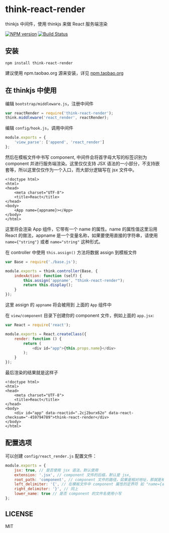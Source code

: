 # think-react-render

thinkjs 中间件，使用 thinkjs 来做 React 服务端渲染

[![NPM version](https://img.shields.io/npm/v/think-react-render.svg?style=flat-square)](https://www.npmjs.com/package/think-react-render)
[![Build Status](https://img.shields.io/travis/alphatr/think-react-render/master.svg?style=flat-square)](https://travis-ci.org/alphatr/think-react-render)

## 安装

```
npm install think-react-render
```

建议使用 npm.taobao.org 源来安装，详见 [npm.taobao.org](http://npm.taobao.org/)

## 在 thinkjs 中使用

编辑 `bootstrap/middleware.js`，注册中间件

```javascript
var reactRender = require('think-react-render');
think.middleware('react_render', reactRender);
```

编辑 `config/hook.js`，调用中间件

```javascript
module.exports = {
    'view_parse': ['append', 'react_render']
};
```

然后在模板文件中书写 component, 中间件会将首字母大写的标签识别为 component 并进行服务端渲染。这里仅仅支持 JSX 语法的一小部分，不支持嵌套等，所以这里仅仅作为一个入口，而大部分逻辑写在 jsx 文件中。

```
<!doctype html>
<html>
<head>
    <meta charset="UTF-8">
    <title>React</title>
</head>
<body>
    <App name={appname}></App>
</body>
</html>
```
这里将会渲染 App 组件，它带有一个 name 的属性。name 的属性值这里沿用 React 的做法，appname 是一个变量名称，如果要使用直接的字符串，请使用 `name={"string"}` 或者 `name="string"` 这种形式。

在 controller 中使用 `this.assign()` 方法将数据 assign 到模板文件

```javascript
var Base = require('./base.js');

module.exports = think.controller(Base, {
    indexAction: function (self) {
        this.assign('appname', "think-react-render");
        return this.display();
    }
});
```

这里 assign 的 `appname` 将会被用到 上面的 `App` 组件中

在 `view/component` 目录下创建你的 component 文件，例如上面的 `app.jsx`:

```javascript
var React = require('react');

module.exports = React.createClass({
    render: function () {
        return (
            <div id="app">{this.props.name}</div>
        );
    }
});
```

最后渲染的结果就是这样子

```
<!doctype html>
<html>
<head>
    <meta charset="UTF-8">
    <title>React</title>
</head>
<body>
    <div id="app" data-reactid=".2cj2burx62o" data-react-checksum="-459794789">think-react-render</div>
</body>
</html>
```

## 配置选项

可以创建 `config/react_render.js` 配置文件：

```javascript
module.exports = {
    jsx: true, // 是否使用 jsx 语法，默认使用
    extension: '.jsx', // component 文件的后缀，默认是 jsx,
    root_path: 'component', // component 文件的路径，如果是相对地址，那就是相对于 view.root_path 的，同时支持绝对地址
    left_delimiter: '{', // 在模板文件中 component 属性的定界符 如 "name={appname}"，不对 component 中的有影响，当和模板的定界符冲突就需要更改
    right_delimiter: '}', // 同上
    lower_name: true // 是否 component 的文件名使用小写
};
```

## LICENSE

MIT
